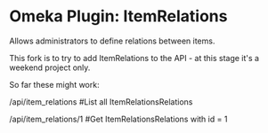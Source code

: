 Omeka Plugin: ItemRelations
====================

Allows administrators to define relations between items.

This fork is to try to add ItemRelations to the API - at this stage it's a weekend project only.

So far these might work:

/api/item\_relations #List all ItemRelationsRelations

/api/item\_relations/1 #Get ItemRelationsRelations with id = 1
